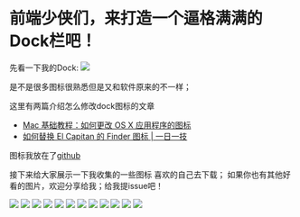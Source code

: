 # 前端少侠们，来打造一个逼格满满的Dock栏吧！

先看一下我的Dock:
![](http://i1.piimg.com/4851/c4a9d0dcb70f84fa.png)

是不是很多图标很熟悉但是又和软件原来的不一样；

这里有两篇介绍怎么修改dock图标的文章
- [Mac 基础教程：如何更改 OS X 应用程序的图标](http://sspai.com/26274/)
- [如何替换 El Capitan 的 Finder 图标 | 一日一技 ](http://sspai.com/34971)

图标我放在了[github](https://github.com/nicesu/Mac-icns)

接下来给大家展示一下我收集的一些图标
喜欢的自己去下载；
如果你也有其他好看的图片，欢迎分享给我；给我提issue吧！

![](http://yotuku.cn/link?url=HyfTmhBWx&tk_plan=free&tk_storage=tietuku&tk_vuid=f648123f-0747-495b-89ad-f89676108b02&tk_time=2016111317)
![](http://yotuku.cn/link?url=HySGVnHWl&tk_plan=free&tk_storage=tietuku&tk_vuid=f648123f-0747-495b-89ad-f89676108b02&tk_time=2016111317)
![](http://yotuku.cn/link?url=HJvkrhBWl&tk_plan=free&tk_storage=tietuku&tk_vuid=f648123f-0747-495b-89ad-f89676108b02&tk_time=2016111317)
![](http://yotuku.cn/link?url=BJ2kS2rZe&tk_plan=free&tk_storage=tietuku&tk_vuid=f648123f-0747-495b-89ad-f89676108b02&tk_time=2016111317)
![](http://yotuku.cn/link?url=Hk-lr2H-x&tk_plan=free&tk_storage=tietuku&tk_vuid=f648123f-0747-495b-89ad-f89676108b02&tk_time=2016111317)
![](http://yotuku.cn/link?url=H1ElHhS-g&tk_plan=free&tk_storage=tietuku&tk_vuid=f648123f-0747-495b-89ad-f89676108b02&tk_time=2016111317)
![](http://yotuku.cn/link?url=S1PlS2Sbl&tk_plan=free&tk_storage=tietuku&tk_vuid=f648123f-0747-495b-89ad-f89676108b02&tk_time=2016111317)
![](http://yotuku.cn/link?url=Hk5lS3H-l&tk_plan=free&tk_storage=tietuku&tk_vuid=f648123f-0747-495b-89ad-f89676108b02&tk_time=2016111317)
![](http://yotuku.cn/link?url=HJpxH3rWx&tk_plan=free&tk_storage=tietuku&tk_vuid=f648123f-0747-495b-89ad-f89676108b02&tk_time=2016111317)
![](http://yotuku.cn/link?url=Syf-rnB-g&tk_plan=free&tk_storage=tietuku&tk_vuid=f648123f-0747-495b-89ad-f89676108b02&tk_time=2016111317)
![](http://yotuku.cn/link?url=BJrWB3S-g&tk_plan=free&tk_storage=tietuku&tk_vuid=f648123f-0747-495b-89ad-f89676108b02&tk_time=2016111317)
![](http://yotuku.cn/link?url=BkGdHhrZg&tk_plan=free&tk_storage=tietuku&tk_vuid=f648123f-0747-495b-89ad-f89676108b02&tk_time=2016111317)


